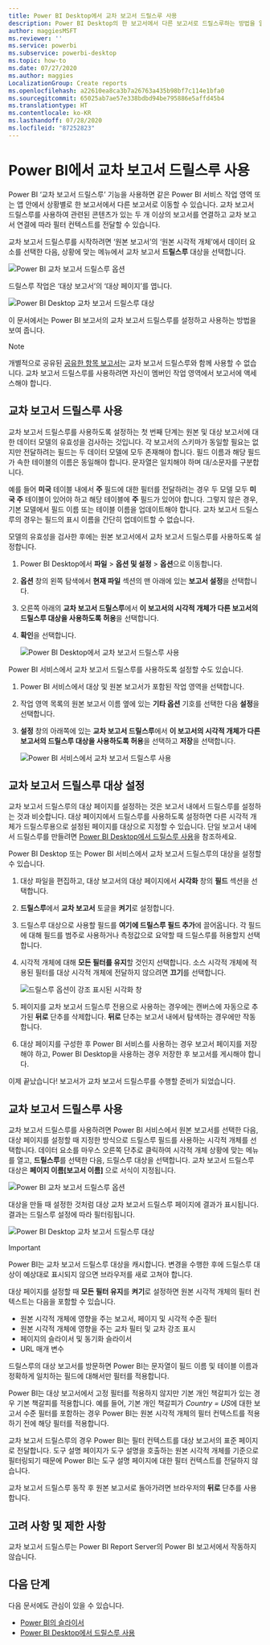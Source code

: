 ```yaml
---
title: Power BI Desktop에서 교차 보고서 드릴스루 사용
description: Power BI Desktop의 한 보고서에서 다른 보고서로 드릴스루하는 방법을 알아봅니다.
author: maggiesMSFT
ms.reviewer: ''
ms.service: powerbi
ms.subservice: powerbi-desktop
ms.topic: how-to
ms.date: 07/27/2020
ms.author: maggies
LocalizationGroup: Create reports
ms.openlocfilehash: a22610ea8ca3b7a26763a435b98bf7c114e1bfa0
ms.sourcegitcommit: 65025ab7ae57e338bdbd94be795886e5affd45b4
ms.translationtype: HT
ms.contentlocale: ko-KR
ms.lasthandoff: 07/28/2020
ms.locfileid: "87252823"
---
```

# <a name="use-cross-report-drill-through-in-power-bi"></a>Power BI에서 교차 보고서 드릴스루 사용

Power BI ‘교차 보고서 드릴스루’ 기능을 사용하면 같은 Power BI 서비스 작업 영역 또는 앱 안에서 상황별로 한 보고서에서 다른 보고서로 이동할 수 있습니다. 교차 보고서 드릴스루를 사용하여 관련된 콘텐츠가 있는 두 개 이상의 보고서를 연결하고 교차 보고서 연결에 따라 필터 컨텍스트를 전달할 수 있습니다. 

교차 보고서 드릴스루를 시작하려면 ‘원본 보고서’의 ‘원본 시각적 개체’에서 데이터 요소를 선택한 다음, 상황에 맞는 메뉴에서 교차 보고서 **드릴스루** 대상을 선택합니다.  

![Power BI 교차 보고서 드릴스루 옵션](media/desktop-cross-report-drill-through/cross-report-drill-through-01.png)

드릴스루 작업은 ‘대상 보고서’의 ‘대상 페이지’를 엽니다.  

![Power BI Desktop 교차 보고서 드릴스루 대상](media/desktop-cross-report-drill-through/cross-report-drill-through-01a.png)

이 문서에서는 Power BI 보고서의 교차 보고서 드릴스루를 설정하고 사용하는 방법을 보여 줍니다.

> [!NOTE]
> 개별적으로 공유된 [공유한 항목 보고서](../collaborate-share/service-share-dashboards.md#share-a-dashboard-or-report)는 교차 보고서 드릴스루와 함께 사용할 수 없습니다. 교차 보고서 드릴스루를 사용하려면 자신이 멤버인 작업 영역에서 보고서에 액세스해야 합니다.

## <a name="enable-cross-report-drill-through"></a>교차 보고서 드릴스루 사용

교차 보고서 드릴스루를 사용하도록 설정하는 첫 번째 단계는 원본 및 대상 보고서에 대한 데이터 모델의 유효성을 검사하는 것입니다. 각 보고서의 스키마가 동일할 필요는 없지만 전달하려는 필드는 두 데이터 모델에 모두 존재해야 합니다. 필드 이름과 해당 필드가 속한 테이블의 이름은 동일해야 합니다. 문자열은 일치해야 하며 대/소문자를 구분합니다.

예를 들어 **미국** 테이블 내에서 **주** 필드에 대한 필터를 전달하려는 경우 두 모델 모두 **미국 주** 테이블이 있어야 하고 해당 테이블에 **주** 필드가 있어야 합니다. 그렇지 않은 경우, 기본 모델에서 필드 이름 또는 테이블 이름을 업데이트해야 합니다. 교차 보고서 드릴스루의 경우는 필드의 표시 이름을 간단히 업데이트할 수 없습니다.

모델의 유효성을 검사한 후에는 원본 보고서에서 교차 보고서 드릴스루를 사용하도록 설정합니다. 

1. Power BI Desktop에서 **파일** > **옵션 및 설정** > **옵션**으로 이동합니다. 
1. **옵션** 창의 왼쪽 탐색에서 **현재 파일** 섹션의 맨 아래에 있는 **보고서 설정**을 선택합니다. 
1. 오른쪽 아래의 **교차 보고서 드릴스루**에서 **이 보고서의 시각적 개체가 다른 보고서의 드릴스루 대상을 사용하도록 허용**을 선택합니다. 
1. **확인**을 선택합니다. 
   
   ![Power BI Desktop에서 교차 보고서 드릴스루 사용](media/desktop-cross-report-drill-through/cross-report-drill-through-02.png)

Power BI 서비스에서 교차 보고서 드릴스루를 사용하도록 설정할 수도 있습니다.
1. Power BI 서비스에서 대상 및 원본 보고서가 포함된 작업 영역을 선택합니다.
1. 작업 영역 목록의 원본 보고서 이름 옆에 있는 **기타 옵션** 기호를 선택한 다음 **설정**을 선택합니다. 
1. **설정** 창의 아래쪽에 있는 **교차 보고서 드릴스루**에서 **이 보고서의 시각적 개체가 다른 보고서의 드릴스루 대상을 사용하도록 허용**을 선택하고 **저장**을 선택합니다.
   
   ![Power BI 서비스에서 교차 보고서 드릴스루 사용](media/desktop-cross-report-drill-through/cross-report-drill-through-02a.png)

## <a name="set-up-a-cross-report-drill-through-target"></a>교차 보고서 드릴스루 대상 설정

교차 보고서 드릴스루의 대상 페이지를 설정하는 것은 보고서 내에서 드릴스루를 설정하는 것과 비슷합니다. 대상 페이지에서 드릴스루를 사용하도록 설정하면 다른 시각적 개체가 드릴스루용으로 설정된 페이지를 대상으로 지정할 수 있습니다. 단일 보고서 내에서 드릴스루를 만들려면 [Power BI Desktop에서 드릴스루 사용](desktop-drillthrough.md)을 참조하세요.

Power BI Desktop 또는 Power BI 서비스에서 교차 보고서 드릴스루의 대상을 설정할 수 있습니다. 
1. 대상 파일을 편집하고, 대상 보고서의 대상 페이지에서 **시각화** 창의 **필드** 섹션을 선택합니다. 
1. **드릴스루**에서 **교차 보고서** 토글을 **켜기**로 설정합니다. 
1. 드릴스루 대상으로 사용할 필드를 **여기에 드릴스루 필드 추가**에 끌어옵니다. 각 필드에 대해 필드를 범주로 사용하거나 측정값으로 요약할 때 드릴스루를 허용할지 선택합니다. 
1. 시각적 개체에 대해 **모든 필터를 유지**할 것인지 선택합니다. 소스 시각적 개체에 적용된 필터를 대상 시각적 개체에 전달하지 않으려면 **끄기**를 선택합니다.
   
   ![드릴스루 옵션이 강조 표시된 시각화 창](media/desktop-cross-report-drill-through/cross-report-drill-through-03.png)
   
1. 페이지를 교차 보고서 드릴스루 전용으로 사용하는 경우에는 캔버스에 자동으로 추가된 **뒤로** 단추를 삭제합니다. **뒤로** 단추는 보고서 내에서 탐색하는 경우에만 작동합니다. 
1. 대상 페이지를 구성한 후 Power BI 서비스를 사용하는 경우 보고서 페이지를 저장해야 하고, Power BI Desktop을 사용하는 경우 저장한 후 보고서를 게시해야 합니다.

이제 끝났습니다! 보고서가 교차 보고서 드릴스루를 수행할 준비가 되었습니다. 

## <a name="use-cross-report-drill-through"></a>교차 보고서 드릴스루 사용

교차 보고서 드릴스루를 사용하려면 Power BI 서비스에서 원본 보고서를 선택한 다음, 대상 페이지를 설정할 때 지정한 방식으로 드릴스루 필드를 사용하는 시각적 개체를 선택합니다. 데이터 요소를 마우스 오른쪽 단추로 클릭하여 시각적 개체 상황에 맞는 메뉴를 열고, **드릴스루**를 선택한 다음, 드릴스루 대상을 선택합니다. 교차 보고서 드릴스루 대상은 **페이지 이름[보고서 이름]** 으로 서식이 지정됩니다.

![Power BI 교차 보고서 드릴스루 옵션](media/desktop-cross-report-drill-through/cross-report-drill-through-01.png)

대상을 만들 때 설정한 것처럼 대상 교차 보고서 드릴스루 페이지에 결과가 표시됩니다. 결과는 드릴스루 설정에 따라 필터링됩니다.

![Power BI Desktop 교차 보고서 드릴스루 대상](media/desktop-cross-report-drill-through/cross-report-drill-through-01a.png)

> [!IMPORTANT]
> Power BI는 교차 보고서 드릴스루 대상을 캐시합니다. 변경을 수행한 후에 드릴스루 대상이 예상대로 표시되지 않으면 브라우저를 새로 고쳐야 합니다. 

대상 페이지를 설정할 때 **모든 필터 유지**를 **켜기**로 설정하면 원본 시각적 개체의 필터 컨텍스트는 다음을 포함할 수 있습니다. 

- 원본 시각적 개체에 영향을 주는 보고서, 페이지 및 시각적 수준 필터 
- 원본 시각적 개체에 영향을 주는 교차 필터 및 교차 강조 표시 
- 페이지의 슬라이서 및 동기화 슬라이서
- URL 매개 변수

드릴스루의 대상 보고서를 방문하면 Power BI는 문자열이 필드 이름 및 테이블 이름과 정확하게 일치하는 필드에 대해서만 필터를 적용합니다. 

Power BI는 대상 보고서에서 고정 필터를 적용하지 않지만 기본 개인 책갈피가 있는 경우 기본 책갈피를 적용합니다. 예를 들어, 기본 개인 책갈피가 *Country = US*에 대한 보고서 수준 필터를 포함하는 경우 Power BI는 원본 시각적 개체의 필터 컨텍스트를 적용하기 전에 해당 필터를 적용합니다. 

교차 보고서 드릴스루의 경우 Power BI는 필터 컨텍스트를 대상 보고서의 표준 페이지로 전달합니다. 도구 설명 페이지가 도구 설명을 호출하는 원본 시각적 개체를 기준으로 필터링되기 때문에 Power BI는 도구 설명 페이지에 대한 필터 컨텍스트를 전달하지 않습니다.

교차 보고서 드릴스루 동작 후 원본 보고서로 돌아가려면 브라우저의 **뒤로** 단추를 사용합니다. 

## <a name="considerations-and-limitations"></a>고려 사항 및 제한 사항

교차 보고서 드릴스루는 Power BI Report Server의 Power BI 보고서에서 작동하지 않습니다.

## <a name="next-steps"></a>다음 단계

다음 문서에도 관심이 있을 수 있습니다.

- [Power BI의 슬라이서](../visuals/power-bi-visualization-slicers.md)
- [Power BI Desktop에서 드릴스루 사용](desktop-drillthrough.md)
